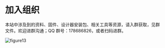 # 加入组织

本站中涉及到的资料、固件、设计器安装包、相关工具等资源，请入群获取，见群文件。欢迎进群沟通；QQ 群号：178686826，或者扫码进群。

![figure13](figures/QQ群.jpg)

